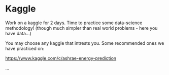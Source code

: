 # Kaggle

Work on a kaggle for 2 days. Time to practice some data-science methodology! (though much simpler than real world problems - here you have data...)

You may choose any kaggle that intrests you. Some recommended ones we have practiced on:

https://www.kaggle.com/c/ashrae-energy-prediction

...
